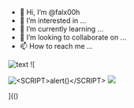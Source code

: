 - 👋 Hi, I’m @falx00h
- 👀 I’m interested in ...
- 🌱 I’m currently learning ...
- 💞️ I’m looking to collaborate on ...
- 📫 How to reach me ...

![text](https://avatars.githubusercontent.com/u/92805783?s=40&javascript:alert(1);)
![

<img src="\https://www.google.com.br" alt="<SCRIPT>alert()</SCRIPT>">
<img src='../../../../../../../r89shi/gitbook.fluig.snippets/blob/main/README.md' >

](()
